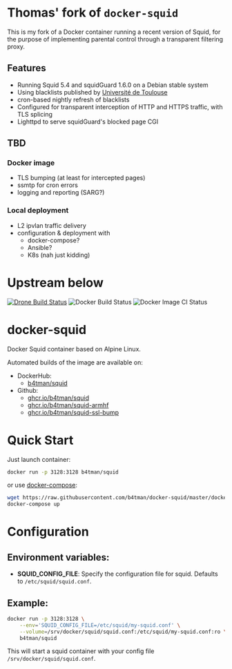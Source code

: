# Thomas' fork of `docker-squid`

This is my fork of a Docker container running a recent version of Squid, for the purpose of implementing parental control through a transparent filtering proxy.

## Features

* Running Squid 5.4 and squidGuard 1.6.0 on a Debian stable system
* Using blacklists published by [Université de Toulouse](https://dsi.ut-capitole.fr/blacklists/)
* cron-based nightly refresh of blacklists
* Configured for transparent interception of HTTP and HTTPS traffic, with TLS splicing
* Lighttpd to serve squidGuard's blocked page CGI

## TBD

### Docker image

* TLS bumping (at least for intercepted pages)
* ssmtp for cron errors
* logging and reporting (SARG?)

### Local deployment

* L2 ipvlan traffic delivery
* configuration & deployment with
  * docker-compose?
  * Ansible?
  * K8s (nah just kidding)

# Upstream below

[![Drone Build Status](https://cloud.drone.io/api/badges/b4tman/docker-squid/status.svg?ref=refs/heads/master)](https://cloud.drone.io/b4tman/docker-squid)
![Docker Build Status](https://img.shields.io/docker/cloud/build/b4tman/squid)
![Docker Image CI Status](https://github.com/b4tman/docker-squid/workflows/Docker%20Image%20CI/badge.svg)

# docker-squid

Docker Squid container based on Alpine Linux.

Automated builds of the image are available on:

- DockerHub:
  - [b4tman/squid](https://hub.docker.com/r/b4tman/squid)
- Github:
  - [ghcr.io/b4tman/squid](https://github.com/users/b4tman/packages/container/package/squid)
  - [ghcr.io/b4tman/squid-armhf](https://github.com/users/b4tman/packages/container/package/squid-armhf)
  - [ghcr.io/b4tman/squid-ssl-bump](https://github.com/users/b4tman/packages/container/package/squid-ssl-bump)

# Quick Start

Just launch container:

```bash
docker run -p 3128:3128 b4tman/squid
```

or use [docker-compose](https://docs.docker.com/compose/):

```bash
wget https://raw.githubusercontent.com/b4tman/docker-squid/master/docker-compose.yml
docker-compose up
```

# Configuration

## Environment variables:

- **SQUID_CONFIG_FILE**: Specify the configuration file for squid. Defaults to `/etc/squid/squid.conf`.

## Example:

```bash
docker run -p 3128:3128 \
	--env='SQUID_CONFIG_FILE=/etc/squid/my-squid.conf' \
	--volume=/srv/docker/squid/squid.conf:/etc/squid/my-squid.conf:ro \
	b4tman/squid
```

This will start a squid container with your config file `/srv/docker/squid/squid.conf`.
